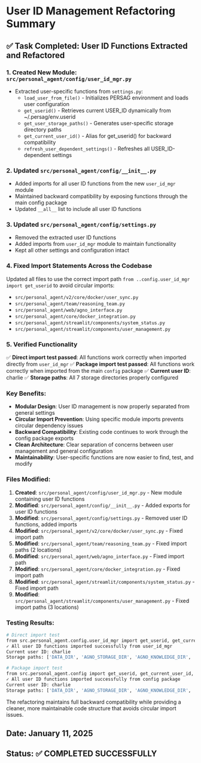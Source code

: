 # User ID Management Refactoring Summary

## ✅ Task Completed: User ID Functions Extracted and Refactored

### 1. Created New Module: `src/personal_agent/config/user_id_mgr.py`
- Extracted user-specific functions from `settings.py`:
  - `load_user_from_file()` - Initializes PERSAG environment and loads user configuration
  - `get_userid()` - Retrieves current USER_ID dynamically from ~/.persag/env.userid
  - `get_user_storage_paths()` - Generates user-specific storage directory paths
  - `get_current_user_id()` - Alias for get_userid() for backward compatibility
  - `refresh_user_dependent_settings()` - Refreshes all USER_ID-dependent settings

### 2. Updated `src/personal_agent/config/__init__.py`
- Added imports for all user ID functions from the new `user_id_mgr` module
- Maintained backward compatibility by exposing functions through the main config package
- Updated `__all__` list to include all user ID functions

### 3. Updated `src/personal_agent/config/settings.py`
- Removed the extracted user ID functions
- Added imports from `user_id_mgr` module to maintain functionality
- Kept all other settings and configuration intact

### 4. Fixed Import Statements Across the Codebase
Updated all files to use the correct import path `from ..config.user_id_mgr import get_userid` to avoid circular imports:
- `src/personal_agent/v2/core/docker/user_sync.py`
- `src/personal_agent/team/reasoning_team.py`
- `src/personal_agent/web/agno_interface.py`
- `src/personal_agent/core/docker_integration.py`
- `src/personal_agent/streamlit/components/system_status.py`
- `src/personal_agent/streamlit/components/user_management.py`

### 5. Verified Functionality
✅ **Direct import test passed**: All functions work correctly when imported directly from `user_id_mgr`
✅ **Package import test passed**: All functions work correctly when imported from the main `config` package
✅ **Current user ID**: charlie
✅ **Storage paths**: All 7 storage directories properly configured

### Key Benefits:
- **Modular Design**: User ID management is now properly separated from general settings
- **Circular Import Prevention**: Using specific module imports prevents circular dependency issues
- **Backward Compatibility**: Existing code continues to work through the config package exports
- **Clean Architecture**: Clear separation of concerns between user management and general configuration
- **Maintainability**: User-specific functions are now easier to find, test, and modify

### Files Modified:
1. **Created**: `src/personal_agent/config/user_id_mgr.py` - New module containing user ID functions
2. **Modified**: `src/personal_agent/config/__init__.py` - Added exports for user ID functions
3. **Modified**: `src/personal_agent/config/settings.py` - Removed user ID functions, added imports
4. **Modified**: `src/personal_agent/v2/core/docker/user_sync.py` - Fixed import path
5. **Modified**: `src/personal_agent/team/reasoning_team.py` - Fixed import paths (2 locations)
6. **Modified**: `src/personal_agent/web/agno_interface.py` - Fixed import path
7. **Modified**: `src/personal_agent/core/docker_integration.py` - Fixed import path
8. **Modified**: `src/personal_agent/streamlit/components/system_status.py` - Fixed import path
9. **Modified**: `src/personal_agent/streamlit/components/user_management.py` - Fixed import paths (3 locations)

### Testing Results:
```bash
# Direct import test
from src.personal_agent.config.user_id_mgr import get_userid, get_current_user_id, get_user_storage_paths, refresh_user_dependent_settings
✓ All user ID functions imported successfully from user_id_mgr
Current user ID: charlie
Storage paths: ['DATA_DIR', 'AGNO_STORAGE_DIR', 'AGNO_KNOWLEDGE_DIR', 'LIGHTRAG_STORAGE_DIR', 'LIGHTRAG_INPUTS_DIR', 'LIGHTRAG_MEMORY_STORAGE_DIR', 'LIGHTRAG_MEMORY_INPUTS_DIR']

# Package import test
from src.personal_agent.config import get_userid, get_current_user_id, get_user_storage_paths, refresh_user_dependent_settings
✓ All user ID functions imported successfully from config package
Current user ID: charlie
Storage paths: ['DATA_DIR', 'AGNO_STORAGE_DIR', 'AGNO_KNOWLEDGE_DIR', 'LIGHTRAG_STORAGE_DIR', 'LIGHTRAG_INPUTS_DIR', 'LIGHTRAG_MEMORY_STORAGE_DIR', 'LIGHTRAG_MEMORY_INPUTS_DIR']
```

The refactoring maintains full backward compatibility while providing a cleaner, more maintainable code structure that avoids circular import issues.

## Date: January 11, 2025
## Status: ✅ COMPLETED SUCCESSFULLY

